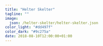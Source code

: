 ```yaml
---
title: "Helter Skelter"
tagline: ""
image:
  json: /helter-skelter/helter-skelter.json
color_light: "#dd497f"
color_dark: "#9c275a"
date: 2018-08-10T12:00:00+01:00
---
```

